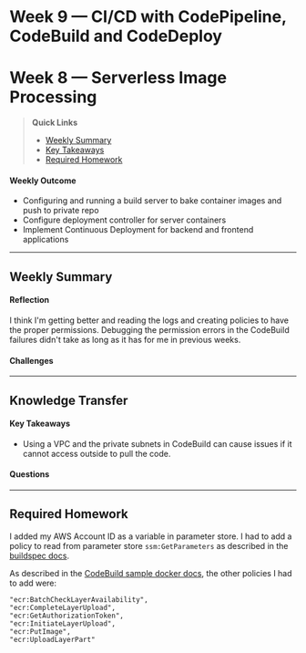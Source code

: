 # Week 9 — CI/CD with CodePipeline, CodeBuild and CodeDeploy

# Week 8 — Serverless Image Processing

>__Quick Links__
> - [Weekly Summary](#weekly-summary)
> - [Key Takeaways](#key-takeaways)
> - [Required Homework](#required-homework)

#### Weekly Outcome
- Configuring and running a build server to bake container images and push to private repo
- Configure deployment controller for server containers
- Implement Continuous Deployment for backend and frontend applications


---
## Weekly Summary
<!--Summary Journal Entry-->


#### Reflection
<!--Thoughts/Feelings so far.-->
I think I'm getting better and reading the logs and creating policies to have the proper permissions. Debugging the permission errors in the CodeBuild failures didn't take as long as it has for me in previous weeks.


#### Challenges
<!-- Challenges you've had this week in completing your tasks. How you might solve them or what you did to solve them. -->

---
## Knowledge Transfer

#### Key Takeaways
<!-- Key takeaways for this week -->
- Using a VPC and the private subnets in CodeBuild can cause issues if it cannot access outside to pull the code.


#### Questions
<!-- Questions on the materials or concepts with their answers, if available.-->

---

## Required Homework  

I added my AWS Account ID as a variable in parameter store. I had to add a policy to read from parameter store `ssm:GetParameters` as described in the [buildspec docs](https://docs.aws.amazon.com/codebuild/latest/userguide/build-spec-ref.html).

As described in the [CodeBuild sample docker docs](https://docs.aws.amazon.com/codebuild/latest/userguide/sample-docker.html), the other policies I had to add were:
```
"ecr:BatchCheckLayerAvailability",
"ecr:CompleteLayerUpload",
"ecr:GetAuthorizationToken",
"ecr:InitiateLayerUpload",
"ecr:PutImage",
"ecr:UploadLayerPart"
```
